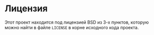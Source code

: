 # Лицензия

Этот проект находится под лицензией BSD из 3-х пунктов, которую можно найти в файле `LICENSE` в корне исходного кода проекта.
